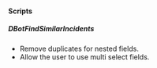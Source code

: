 
#### Scripts
##### DBotFindSimilarIncidents
- Remove duplicates for nested fields.
- Allow the user to use multi select fields.
